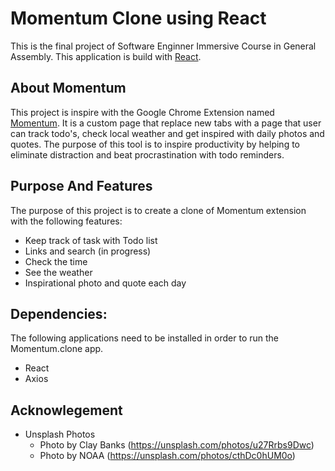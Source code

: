 # Momentum Clone using React

This is the final project of Software Enginner Immersive Course in General Assembly. This application is build with [React](https://reactjs.org/).

## About Momentum
This project is inspire with the Google Chrome Extension named [Momentum](https://momentumdash.com/). It is a custom page that replace new tabs with a page that user can track todo's, check local weather and get inspired with daily photos and quotes. The purpose of this tool is to inspire productivity by helping to eliminate distraction and beat procrastination with todo reminders.

## Purpose And Features
The purpose of this project is to create a clone of Momentum extension with the following features:
* Keep track of task with Todo list
* Links and search (in progress)
* Check the time
* See the weather
* Inspirational photo and quote each day

## Dependencies:
The following applications need to be installed in order to run the Momentum.clone app.
* React
* Axios

## Acknowlegement
* Unsplash Photos
  * Photo by Clay Banks (https://unsplash.com/photos/u27Rrbs9Dwc)
  * Photo by NOAA (https://unsplash.com/photos/cthDc0hUM0o)


